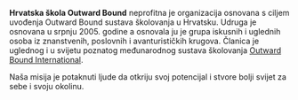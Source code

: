 **Hrvatska škola Outward Bound** neprofitna je organizacija osnovana s ciljem uvođenja Outward Bound sustava školovanja u Hrvatsku. Udruga je osnovana u srpnju 2005. godine a osnovala ju je grupa iskusnih i uglednih osoba iz znanstvenih, poslovnih i avanturističkih krugova. Članica je uglednog i u svijetu poznatog međunarodnog sustava školovanja [Outward Bound International](/hr/about/international).

Naša misija je potaknuti ljude da otkriju svoj potencijal i stvore bolji svijet za sebe i svoju okolinu.

